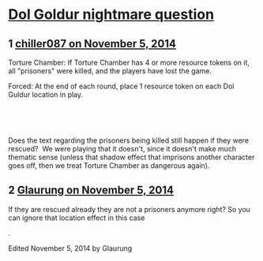 # [Dol Goldur nightmare question](https://community.fantasyflightgames.com/topic/126428-dol-goldur-nightmare-question/)

## 1 [chiller087 on November 5, 2014](https://community.fantasyflightgames.com/topic/126428-dol-goldur-nightmare-question/?do=findComment&comment=1323127)

Torture Chamber: If Torture Chamber has 4 or more resource tokens on it, all "prisoners" were killed, and the players have lost the game.

Forced: At the end of each round, place 1 resource token on each Dol Guldur location in play.

 

 

Does the text regarding the prisoners being killed still happen if they were rescued?  We were playing that it doesn't, since it doesn't make much thematic sense (unless that shadow effect that imprisons another character goes off, then we treat Torture Chamber as dangerous again).

## 2 [Glaurung on November 5, 2014](https://community.fantasyflightgames.com/topic/126428-dol-goldur-nightmare-question/?do=findComment&comment=1323180)

If they are rescued already they are not a prisoners anymore right? So you can ignore that location effect in this case

.

Edited November 5, 2014 by Glaurung

